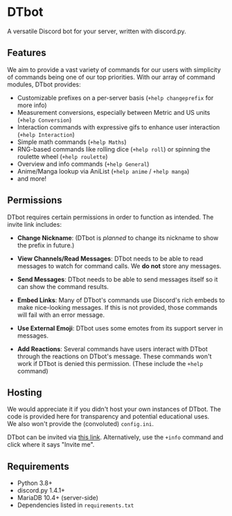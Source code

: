 # DTbot
A versatile Discord bot for your server, written with discord.py.

## Features
We aim to provide a vast variety of commands for our users with simplicity of commands being one of our top priorities.
With our array of command modules, DTbot provides:
* Customizable prefixes on a per-server basis (`+help changeprefix` for more info)
* Measurement conversions, especially between Metric and US units (`+help Conversion`)
* Interaction commands with expressive gifs to enhance user interaction (`+help Interaction`)
* Simple math commands (`+help Maths`)
* RNG-based commands like rolling dice (`+help roll`) or spinning the roulette wheel (`+help roulette`)
* Overview and info commands (`+help General`)
* Anime/Manga lookup via AniList (`+help anime` / `+help manga`)
* and more!

## Permissions
DTbot requires certain permissions in order to function as intended. The invite link includes:
- **Change Nickname**: (DTbot is *planned* to change its nickname to show the prefix in future.)

- **View Channels/Read Messages**: DTbot needs to be able to read messages to watch for command calls. We **do not** store any messages.

- **Send Messages**: DTbot needs to be able to send messages itself so it can show the command results.

- **Embed Links**: Many of DTbot's commands use Discord's rich embeds to make nice-looking messages. If this is not provided, those commands will fail with an error message.

- **Use External Emoji**: DTbot uses some emotes from its support server in messages.

- **Add Reactions**: Several commands have users interact with DTbot through the reactions on DTbot's message. These commands won't work if DTbot is denied this permission. (These include the `+help` command)

## Hosting
We would appreciate it if you didn't host your own instances of DTbot. The code is provided here for transparency and potential educational uses.<br>
We also won't provide the (convoluted) `config.ini`.

DTbot can be invited via [this link](https://discord.com/api/oauth2/authorize?client_id=472730689599569921&permissions=67390528&scope=bot). Alternatively, use the `+info` command and click where it says "Invite me".
## Requirements
* Python 3.8+
* discord.py 1.4.1+
* MariaDB 10.4+ (server-side)
* Dependencies listed in `requirements.txt`
